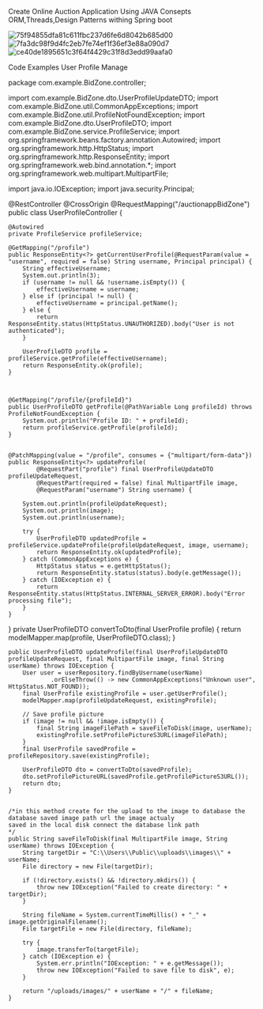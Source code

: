 Create Online Auction Application Using JAVA Consepts ORM,Threads,Design Patterns withing Spring boot

![75f94855dfa81c611fbc237d6fe6d8042b685d00](https://github.com/BONY-SL/Online-Auction-Application/assets/143308037/ca4a925d-54b9-44b6-afd6-cf0ca5888144)
![7fa3dc98f9d4fc2eb7fe74ef1f36ef3e88a090d7](https://github.com/BONY-SL/Online-Auction-Application/assets/143308037/a8930232-ee88-4b7e-9579-a7300890f4c4)
![ce40de1895651c3f64f4429c31f8d3edd99aafa0](https://github.com/BONY-SL/Online-Auction-Application/assets/143308037/26cdb70c-a197-4a0c-8b31-ac4d76c39675)


Code Examples User Profile Manage


package com.example.BidZone.controller;


import com.example.BidZone.dto.UserProfileUpdateDTO;
import com.example.BidZone.util.CommonAppExceptions;
import com.example.BidZone.util.ProfileNotFoundException;
import com.example.BidZone.dto.UserProfileDTO;
import com.example.BidZone.service.ProfileService;
import org.springframework.beans.factory.annotation.Autowired;
import org.springframework.http.HttpStatus;
import org.springframework.http.ResponseEntity;
import org.springframework.web.bind.annotation.*;
import org.springframework.web.multipart.MultipartFile;

import java.io.IOException;
import java.security.Principal;

@RestController
@CrossOrigin
@RequestMapping("/auctionappBidZone")
public class UserProfileController {

    @Autowired
    private ProfileService profileService;

    @GetMapping("/profile")
    public ResponseEntity<?> getCurrentUserProfile(@RequestParam(value = "username", required = false) String username, Principal principal) {
        String effectiveUsername;
        System.out.println(3);
        if (username != null && !username.isEmpty()) {
            effectiveUsername = username;
        } else if (principal != null) {
            effectiveUsername = principal.getName();
        } else {
            return ResponseEntity.status(HttpStatus.UNAUTHORIZED).body("User is not authenticated");
        }

        UserProfileDTO profile = profileService.getProfile(effectiveUsername);
        return ResponseEntity.ok(profile);
    }



    @GetMapping("/profile/{profileId}")
    public UserProfileDTO getProfile(@PathVariable Long profileId) throws ProfileNotFoundException {
        System.out.println("Profile ID: " + profileId);
        return profileService.getProfile(profileId);
    }


    @PatchMapping(value = "/profile", consumes = {"multipart/form-data"})
    public ResponseEntity<?> updateProfile(
            @RequestPart("profile") final UserProfileUpdateDTO profileUpdateRequest,
            @RequestPart(required = false) final MultipartFile image,
            @RequestParam("username") String username) {

        System.out.println(profileUpdateRequest);
        System.out.println(image);
        System.out.println(username);

        try {
            UserProfileDTO updatedProfile = profileService.updateProfile(profileUpdateRequest, image, username);
            return ResponseEntity.ok(updatedProfile);
        } catch (CommonAppExceptions e) {
            HttpStatus status = e.getHttpStatus();
            return ResponseEntity.status(status).body(e.getMessage());
        } catch (IOException e) {
            return ResponseEntity.status(HttpStatus.INTERNAL_SERVER_ERROR).body("Error processing file");
        }
    }



}
    private UserProfileDTO convertToDto(final UserProfile profile) {
        return modelMapper.map(profile, UserProfileDTO.class);
    }

    public UserProfileDTO updateProfile(final UserProfileUpdateDTO profileUpdateRequest, final MultipartFile image, final String userName) throws IOException {
        User user = userRepository.findByUsername(userName)
                .orElseThrow(() -> new CommonAppExceptions("Unknown user", HttpStatus.NOT_FOUND));
        final UserProfile existingProfile = user.getUserProfile();
        modelMapper.map(profileUpdateRequest, existingProfile);

        // Save profile picture
        if (image != null && !image.isEmpty()) {
            final String imageFilePath = saveFileToDisk(image, userName);
            existingProfile.setProfilePictureS3URL(imageFilePath);
        }
        final UserProfile savedProfile = profileRepository.save(existingProfile);

        UserProfileDTO dto = convertToDto(savedProfile);
        dto.setProfilePictureURL(savedProfile.getProfilePictureS3URL());
        return dto;
    }


    /*in this method create for the upload to the image to database the database saved image path url the image actualy
    saved in the local disk connect the database link path
    */
    public String saveFileToDisk(final MultipartFile image, String userName) throws IOException {
        String targetDir = "C:\\Users\\Public\\uploads\\images\\" + userName;
        File directory = new File(targetDir);

        if (!directory.exists() && !directory.mkdirs()) {
            throw new IOException("Failed to create directory: " + targetDir);
        }

        String fileName = System.currentTimeMillis() + "_" + image.getOriginalFilename();
        File targetFile = new File(directory, fileName);

        try {
            image.transferTo(targetFile);
        } catch (IOException e) {
            System.err.println("IOException: " + e.getMessage());
            throw new IOException("Failed to save file to disk", e);
        }

        return "/uploads/images/" + userName + "/" + fileName;
    }
